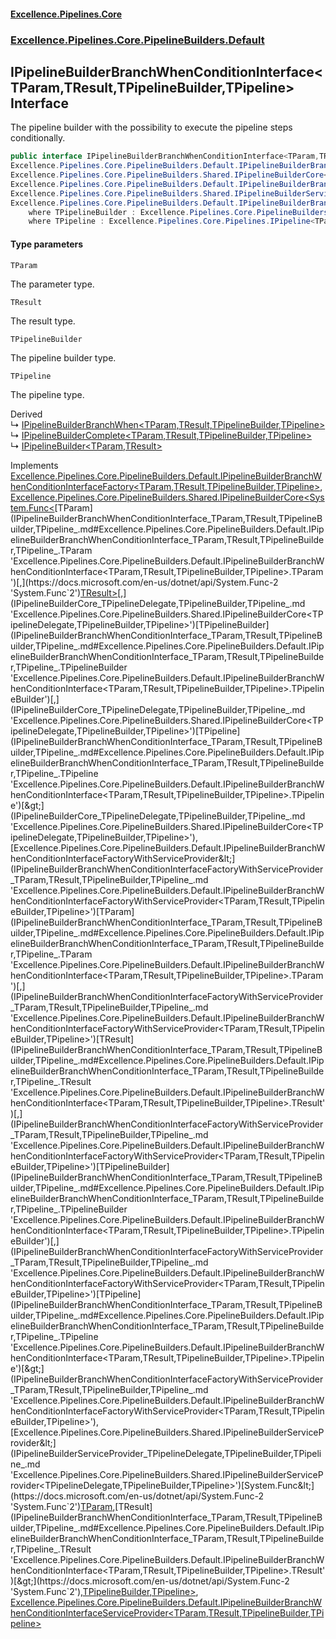 #### [Excellence.Pipelines.Core](Excellence.Pipelines.md 'Excellence.Pipelines')
### [Excellence.Pipelines.Core.PipelineBuilders.Default](Excellence.Pipelines.md#Excellence.Pipelines.Core.PipelineBuilders.Default 'Excellence.Pipelines.Core.PipelineBuilders.Default')

## IPipelineBuilderBranchWhenConditionInterface<TParam,TResult,TPipelineBuilder,TPipeline> Interface

The pipeline builder with the possibility to execute the pipeline steps conditionally.

```csharp
public interface IPipelineBuilderBranchWhenConditionInterface<TParam,TResult,TPipelineBuilder,out TPipeline> :
Excellence.Pipelines.Core.PipelineBuilders.Default.IPipelineBuilderBranchWhenConditionInterfaceFactory<TParam, TResult, TPipelineBuilder, TPipeline>,
Excellence.Pipelines.Core.PipelineBuilders.Shared.IPipelineBuilderCore<System.Func<TParam, TResult>, TPipelineBuilder, TPipeline>,
Excellence.Pipelines.Core.PipelineBuilders.Default.IPipelineBuilderBranchWhenConditionInterfaceFactoryWithServiceProvider<TParam, TResult, TPipelineBuilder, TPipeline>,
Excellence.Pipelines.Core.PipelineBuilders.Shared.IPipelineBuilderServiceProvider<System.Func<TParam, TResult>, TPipelineBuilder, TPipeline>,
Excellence.Pipelines.Core.PipelineBuilders.Default.IPipelineBuilderBranchWhenConditionInterfaceServiceProvider<TParam, TResult, TPipelineBuilder, TPipeline>
    where TPipelineBuilder : Excellence.Pipelines.Core.PipelineBuilders.Default.IPipelineBuilderBranchWhenConditionInterface<TParam, TResult, TPipelineBuilder, TPipeline>
    where TPipeline : Excellence.Pipelines.Core.Pipelines.IPipeline<TParam, TResult>
```
#### Type parameters

<a name='Excellence.Pipelines.Core.PipelineBuilders.Default.IPipelineBuilderBranchWhenConditionInterface_TParam,TResult,TPipelineBuilder,TPipeline_.TParam'></a>

`TParam`

The parameter type.

<a name='Excellence.Pipelines.Core.PipelineBuilders.Default.IPipelineBuilderBranchWhenConditionInterface_TParam,TResult,TPipelineBuilder,TPipeline_.TResult'></a>

`TResult`

The result type.

<a name='Excellence.Pipelines.Core.PipelineBuilders.Default.IPipelineBuilderBranchWhenConditionInterface_TParam,TResult,TPipelineBuilder,TPipeline_.TPipelineBuilder'></a>

`TPipelineBuilder`

The pipeline builder type.

<a name='Excellence.Pipelines.Core.PipelineBuilders.Default.IPipelineBuilderBranchWhenConditionInterface_TParam,TResult,TPipelineBuilder,TPipeline_.TPipeline'></a>

`TPipeline`

The pipeline type.

Derived  
&#8627; [IPipelineBuilderBranchWhen&lt;TParam,TResult,TPipelineBuilder,TPipeline&gt;](IPipelineBuilderBranchWhen_TParam,TResult,TPipelineBuilder,TPipeline_.md 'Excellence.Pipelines.Core.PipelineBuilders.Default.IPipelineBuilderBranchWhen<TParam,TResult,TPipelineBuilder,TPipeline>')  
&#8627; [IPipelineBuilderComplete&lt;TParam,TResult,TPipelineBuilder,TPipeline&gt;](IPipelineBuilderComplete_TParam,TResult,TPipelineBuilder,TPipeline_.md 'Excellence.Pipelines.Core.PipelineBuilders.Default.IPipelineBuilderComplete<TParam,TResult,TPipelineBuilder,TPipeline>')  
&#8627; [IPipelineBuilder&lt;TParam,TResult&gt;](IPipelineBuilder_TParam,TResult_.md 'Excellence.Pipelines.Core.PipelineBuilders.IPipelineBuilder<TParam,TResult>')

Implements [Excellence.Pipelines.Core.PipelineBuilders.Default.IPipelineBuilderBranchWhenConditionInterfaceFactory&lt;](IPipelineBuilderBranchWhenConditionInterfaceFactory_TParam,TResult,TPipelineBuilder,TPipeline_.md 'Excellence.Pipelines.Core.PipelineBuilders.Default.IPipelineBuilderBranchWhenConditionInterfaceFactory<TParam,TResult,TPipelineBuilder,TPipeline>')[TParam](IPipelineBuilderBranchWhenConditionInterface_TParam,TResult,TPipelineBuilder,TPipeline_.md#Excellence.Pipelines.Core.PipelineBuilders.Default.IPipelineBuilderBranchWhenConditionInterface_TParam,TResult,TPipelineBuilder,TPipeline_.TParam 'Excellence.Pipelines.Core.PipelineBuilders.Default.IPipelineBuilderBranchWhenConditionInterface<TParam,TResult,TPipelineBuilder,TPipeline>.TParam')[,](IPipelineBuilderBranchWhenConditionInterfaceFactory_TParam,TResult,TPipelineBuilder,TPipeline_.md 'Excellence.Pipelines.Core.PipelineBuilders.Default.IPipelineBuilderBranchWhenConditionInterfaceFactory<TParam,TResult,TPipelineBuilder,TPipeline>')[TResult](IPipelineBuilderBranchWhenConditionInterface_TParam,TResult,TPipelineBuilder,TPipeline_.md#Excellence.Pipelines.Core.PipelineBuilders.Default.IPipelineBuilderBranchWhenConditionInterface_TParam,TResult,TPipelineBuilder,TPipeline_.TResult 'Excellence.Pipelines.Core.PipelineBuilders.Default.IPipelineBuilderBranchWhenConditionInterface<TParam,TResult,TPipelineBuilder,TPipeline>.TResult')[,](IPipelineBuilderBranchWhenConditionInterfaceFactory_TParam,TResult,TPipelineBuilder,TPipeline_.md 'Excellence.Pipelines.Core.PipelineBuilders.Default.IPipelineBuilderBranchWhenConditionInterfaceFactory<TParam,TResult,TPipelineBuilder,TPipeline>')[TPipelineBuilder](IPipelineBuilderBranchWhenConditionInterface_TParam,TResult,TPipelineBuilder,TPipeline_.md#Excellence.Pipelines.Core.PipelineBuilders.Default.IPipelineBuilderBranchWhenConditionInterface_TParam,TResult,TPipelineBuilder,TPipeline_.TPipelineBuilder 'Excellence.Pipelines.Core.PipelineBuilders.Default.IPipelineBuilderBranchWhenConditionInterface<TParam,TResult,TPipelineBuilder,TPipeline>.TPipelineBuilder')[,](IPipelineBuilderBranchWhenConditionInterfaceFactory_TParam,TResult,TPipelineBuilder,TPipeline_.md 'Excellence.Pipelines.Core.PipelineBuilders.Default.IPipelineBuilderBranchWhenConditionInterfaceFactory<TParam,TResult,TPipelineBuilder,TPipeline>')[TPipeline](IPipelineBuilderBranchWhenConditionInterface_TParam,TResult,TPipelineBuilder,TPipeline_.md#Excellence.Pipelines.Core.PipelineBuilders.Default.IPipelineBuilderBranchWhenConditionInterface_TParam,TResult,TPipelineBuilder,TPipeline_.TPipeline 'Excellence.Pipelines.Core.PipelineBuilders.Default.IPipelineBuilderBranchWhenConditionInterface<TParam,TResult,TPipelineBuilder,TPipeline>.TPipeline')[&gt;](IPipelineBuilderBranchWhenConditionInterfaceFactory_TParam,TResult,TPipelineBuilder,TPipeline_.md 'Excellence.Pipelines.Core.PipelineBuilders.Default.IPipelineBuilderBranchWhenConditionInterfaceFactory<TParam,TResult,TPipelineBuilder,TPipeline>'), [Excellence.Pipelines.Core.PipelineBuilders.Shared.IPipelineBuilderCore&lt;](IPipelineBuilderCore_TPipelineDelegate,TPipelineBuilder,TPipeline_.md 'Excellence.Pipelines.Core.PipelineBuilders.Shared.IPipelineBuilderCore<TPipelineDelegate,TPipelineBuilder,TPipeline>')[System.Func&lt;](https://docs.microsoft.com/en-us/dotnet/api/System.Func-2 'System.Func`2')[TParam](IPipelineBuilderBranchWhenConditionInterface_TParam,TResult,TPipelineBuilder,TPipeline_.md#Excellence.Pipelines.Core.PipelineBuilders.Default.IPipelineBuilderBranchWhenConditionInterface_TParam,TResult,TPipelineBuilder,TPipeline_.TParam 'Excellence.Pipelines.Core.PipelineBuilders.Default.IPipelineBuilderBranchWhenConditionInterface<TParam,TResult,TPipelineBuilder,TPipeline>.TParam')[,](https://docs.microsoft.com/en-us/dotnet/api/System.Func-2 'System.Func`2')[TResult](IPipelineBuilderBranchWhenConditionInterface_TParam,TResult,TPipelineBuilder,TPipeline_.md#Excellence.Pipelines.Core.PipelineBuilders.Default.IPipelineBuilderBranchWhenConditionInterface_TParam,TResult,TPipelineBuilder,TPipeline_.TResult 'Excellence.Pipelines.Core.PipelineBuilders.Default.IPipelineBuilderBranchWhenConditionInterface<TParam,TResult,TPipelineBuilder,TPipeline>.TResult')[&gt;](https://docs.microsoft.com/en-us/dotnet/api/System.Func-2 'System.Func`2')[,](IPipelineBuilderCore_TPipelineDelegate,TPipelineBuilder,TPipeline_.md 'Excellence.Pipelines.Core.PipelineBuilders.Shared.IPipelineBuilderCore<TPipelineDelegate,TPipelineBuilder,TPipeline>')[TPipelineBuilder](IPipelineBuilderBranchWhenConditionInterface_TParam,TResult,TPipelineBuilder,TPipeline_.md#Excellence.Pipelines.Core.PipelineBuilders.Default.IPipelineBuilderBranchWhenConditionInterface_TParam,TResult,TPipelineBuilder,TPipeline_.TPipelineBuilder 'Excellence.Pipelines.Core.PipelineBuilders.Default.IPipelineBuilderBranchWhenConditionInterface<TParam,TResult,TPipelineBuilder,TPipeline>.TPipelineBuilder')[,](IPipelineBuilderCore_TPipelineDelegate,TPipelineBuilder,TPipeline_.md 'Excellence.Pipelines.Core.PipelineBuilders.Shared.IPipelineBuilderCore<TPipelineDelegate,TPipelineBuilder,TPipeline>')[TPipeline](IPipelineBuilderBranchWhenConditionInterface_TParam,TResult,TPipelineBuilder,TPipeline_.md#Excellence.Pipelines.Core.PipelineBuilders.Default.IPipelineBuilderBranchWhenConditionInterface_TParam,TResult,TPipelineBuilder,TPipeline_.TPipeline 'Excellence.Pipelines.Core.PipelineBuilders.Default.IPipelineBuilderBranchWhenConditionInterface<TParam,TResult,TPipelineBuilder,TPipeline>.TPipeline')[&gt;](IPipelineBuilderCore_TPipelineDelegate,TPipelineBuilder,TPipeline_.md 'Excellence.Pipelines.Core.PipelineBuilders.Shared.IPipelineBuilderCore<TPipelineDelegate,TPipelineBuilder,TPipeline>'), [Excellence.Pipelines.Core.PipelineBuilders.Default.IPipelineBuilderBranchWhenConditionInterfaceFactoryWithServiceProvider&lt;](IPipelineBuilderBranchWhenConditionInterfaceFactoryWithServiceProvider_TParam,TResult,TPipelineBuilder,TPipeline_.md 'Excellence.Pipelines.Core.PipelineBuilders.Default.IPipelineBuilderBranchWhenConditionInterfaceFactoryWithServiceProvider<TParam,TResult,TPipelineBuilder,TPipeline>')[TParam](IPipelineBuilderBranchWhenConditionInterface_TParam,TResult,TPipelineBuilder,TPipeline_.md#Excellence.Pipelines.Core.PipelineBuilders.Default.IPipelineBuilderBranchWhenConditionInterface_TParam,TResult,TPipelineBuilder,TPipeline_.TParam 'Excellence.Pipelines.Core.PipelineBuilders.Default.IPipelineBuilderBranchWhenConditionInterface<TParam,TResult,TPipelineBuilder,TPipeline>.TParam')[,](IPipelineBuilderBranchWhenConditionInterfaceFactoryWithServiceProvider_TParam,TResult,TPipelineBuilder,TPipeline_.md 'Excellence.Pipelines.Core.PipelineBuilders.Default.IPipelineBuilderBranchWhenConditionInterfaceFactoryWithServiceProvider<TParam,TResult,TPipelineBuilder,TPipeline>')[TResult](IPipelineBuilderBranchWhenConditionInterface_TParam,TResult,TPipelineBuilder,TPipeline_.md#Excellence.Pipelines.Core.PipelineBuilders.Default.IPipelineBuilderBranchWhenConditionInterface_TParam,TResult,TPipelineBuilder,TPipeline_.TResult 'Excellence.Pipelines.Core.PipelineBuilders.Default.IPipelineBuilderBranchWhenConditionInterface<TParam,TResult,TPipelineBuilder,TPipeline>.TResult')[,](IPipelineBuilderBranchWhenConditionInterfaceFactoryWithServiceProvider_TParam,TResult,TPipelineBuilder,TPipeline_.md 'Excellence.Pipelines.Core.PipelineBuilders.Default.IPipelineBuilderBranchWhenConditionInterfaceFactoryWithServiceProvider<TParam,TResult,TPipelineBuilder,TPipeline>')[TPipelineBuilder](IPipelineBuilderBranchWhenConditionInterface_TParam,TResult,TPipelineBuilder,TPipeline_.md#Excellence.Pipelines.Core.PipelineBuilders.Default.IPipelineBuilderBranchWhenConditionInterface_TParam,TResult,TPipelineBuilder,TPipeline_.TPipelineBuilder 'Excellence.Pipelines.Core.PipelineBuilders.Default.IPipelineBuilderBranchWhenConditionInterface<TParam,TResult,TPipelineBuilder,TPipeline>.TPipelineBuilder')[,](IPipelineBuilderBranchWhenConditionInterfaceFactoryWithServiceProvider_TParam,TResult,TPipelineBuilder,TPipeline_.md 'Excellence.Pipelines.Core.PipelineBuilders.Default.IPipelineBuilderBranchWhenConditionInterfaceFactoryWithServiceProvider<TParam,TResult,TPipelineBuilder,TPipeline>')[TPipeline](IPipelineBuilderBranchWhenConditionInterface_TParam,TResult,TPipelineBuilder,TPipeline_.md#Excellence.Pipelines.Core.PipelineBuilders.Default.IPipelineBuilderBranchWhenConditionInterface_TParam,TResult,TPipelineBuilder,TPipeline_.TPipeline 'Excellence.Pipelines.Core.PipelineBuilders.Default.IPipelineBuilderBranchWhenConditionInterface<TParam,TResult,TPipelineBuilder,TPipeline>.TPipeline')[&gt;](IPipelineBuilderBranchWhenConditionInterfaceFactoryWithServiceProvider_TParam,TResult,TPipelineBuilder,TPipeline_.md 'Excellence.Pipelines.Core.PipelineBuilders.Default.IPipelineBuilderBranchWhenConditionInterfaceFactoryWithServiceProvider<TParam,TResult,TPipelineBuilder,TPipeline>'), [Excellence.Pipelines.Core.PipelineBuilders.Shared.IPipelineBuilderServiceProvider&lt;](IPipelineBuilderServiceProvider_TPipelineDelegate,TPipelineBuilder,TPipeline_.md 'Excellence.Pipelines.Core.PipelineBuilders.Shared.IPipelineBuilderServiceProvider<TPipelineDelegate,TPipelineBuilder,TPipeline>')[System.Func&lt;](https://docs.microsoft.com/en-us/dotnet/api/System.Func-2 'System.Func`2')[TParam](IPipelineBuilderBranchWhenConditionInterface_TParam,TResult,TPipelineBuilder,TPipeline_.md#Excellence.Pipelines.Core.PipelineBuilders.Default.IPipelineBuilderBranchWhenConditionInterface_TParam,TResult,TPipelineBuilder,TPipeline_.TParam 'Excellence.Pipelines.Core.PipelineBuilders.Default.IPipelineBuilderBranchWhenConditionInterface<TParam,TResult,TPipelineBuilder,TPipeline>.TParam')[,](https://docs.microsoft.com/en-us/dotnet/api/System.Func-2 'System.Func`2')[TResult](IPipelineBuilderBranchWhenConditionInterface_TParam,TResult,TPipelineBuilder,TPipeline_.md#Excellence.Pipelines.Core.PipelineBuilders.Default.IPipelineBuilderBranchWhenConditionInterface_TParam,TResult,TPipelineBuilder,TPipeline_.TResult 'Excellence.Pipelines.Core.PipelineBuilders.Default.IPipelineBuilderBranchWhenConditionInterface<TParam,TResult,TPipelineBuilder,TPipeline>.TResult')[&gt;](https://docs.microsoft.com/en-us/dotnet/api/System.Func-2 'System.Func`2')[,](IPipelineBuilderServiceProvider_TPipelineDelegate,TPipelineBuilder,TPipeline_.md 'Excellence.Pipelines.Core.PipelineBuilders.Shared.IPipelineBuilderServiceProvider<TPipelineDelegate,TPipelineBuilder,TPipeline>')[TPipelineBuilder](IPipelineBuilderBranchWhenConditionInterface_TParam,TResult,TPipelineBuilder,TPipeline_.md#Excellence.Pipelines.Core.PipelineBuilders.Default.IPipelineBuilderBranchWhenConditionInterface_TParam,TResult,TPipelineBuilder,TPipeline_.TPipelineBuilder 'Excellence.Pipelines.Core.PipelineBuilders.Default.IPipelineBuilderBranchWhenConditionInterface<TParam,TResult,TPipelineBuilder,TPipeline>.TPipelineBuilder')[,](IPipelineBuilderServiceProvider_TPipelineDelegate,TPipelineBuilder,TPipeline_.md 'Excellence.Pipelines.Core.PipelineBuilders.Shared.IPipelineBuilderServiceProvider<TPipelineDelegate,TPipelineBuilder,TPipeline>')[TPipeline](IPipelineBuilderBranchWhenConditionInterface_TParam,TResult,TPipelineBuilder,TPipeline_.md#Excellence.Pipelines.Core.PipelineBuilders.Default.IPipelineBuilderBranchWhenConditionInterface_TParam,TResult,TPipelineBuilder,TPipeline_.TPipeline 'Excellence.Pipelines.Core.PipelineBuilders.Default.IPipelineBuilderBranchWhenConditionInterface<TParam,TResult,TPipelineBuilder,TPipeline>.TPipeline')[&gt;](IPipelineBuilderServiceProvider_TPipelineDelegate,TPipelineBuilder,TPipeline_.md 'Excellence.Pipelines.Core.PipelineBuilders.Shared.IPipelineBuilderServiceProvider<TPipelineDelegate,TPipelineBuilder,TPipeline>'), [Excellence.Pipelines.Core.PipelineBuilders.Default.IPipelineBuilderBranchWhenConditionInterfaceServiceProvider&lt;](IPipelineBuilderBranchWhenConditionInterfaceServiceProvider_TParam,TResult,TPipelineBuilder,TPipeline_.md 'Excellence.Pipelines.Core.PipelineBuilders.Default.IPipelineBuilderBranchWhenConditionInterfaceServiceProvider<TParam,TResult,TPipelineBuilder,TPipeline>')[TParam](IPipelineBuilderBranchWhenConditionInterface_TParam,TResult,TPipelineBuilder,TPipeline_.md#Excellence.Pipelines.Core.PipelineBuilders.Default.IPipelineBuilderBranchWhenConditionInterface_TParam,TResult,TPipelineBuilder,TPipeline_.TParam 'Excellence.Pipelines.Core.PipelineBuilders.Default.IPipelineBuilderBranchWhenConditionInterface<TParam,TResult,TPipelineBuilder,TPipeline>.TParam')[,](IPipelineBuilderBranchWhenConditionInterfaceServiceProvider_TParam,TResult,TPipelineBuilder,TPipeline_.md 'Excellence.Pipelines.Core.PipelineBuilders.Default.IPipelineBuilderBranchWhenConditionInterfaceServiceProvider<TParam,TResult,TPipelineBuilder,TPipeline>')[TResult](IPipelineBuilderBranchWhenConditionInterface_TParam,TResult,TPipelineBuilder,TPipeline_.md#Excellence.Pipelines.Core.PipelineBuilders.Default.IPipelineBuilderBranchWhenConditionInterface_TParam,TResult,TPipelineBuilder,TPipeline_.TResult 'Excellence.Pipelines.Core.PipelineBuilders.Default.IPipelineBuilderBranchWhenConditionInterface<TParam,TResult,TPipelineBuilder,TPipeline>.TResult')[,](IPipelineBuilderBranchWhenConditionInterfaceServiceProvider_TParam,TResult,TPipelineBuilder,TPipeline_.md 'Excellence.Pipelines.Core.PipelineBuilders.Default.IPipelineBuilderBranchWhenConditionInterfaceServiceProvider<TParam,TResult,TPipelineBuilder,TPipeline>')[TPipelineBuilder](IPipelineBuilderBranchWhenConditionInterface_TParam,TResult,TPipelineBuilder,TPipeline_.md#Excellence.Pipelines.Core.PipelineBuilders.Default.IPipelineBuilderBranchWhenConditionInterface_TParam,TResult,TPipelineBuilder,TPipeline_.TPipelineBuilder 'Excellence.Pipelines.Core.PipelineBuilders.Default.IPipelineBuilderBranchWhenConditionInterface<TParam,TResult,TPipelineBuilder,TPipeline>.TPipelineBuilder')[,](IPipelineBuilderBranchWhenConditionInterfaceServiceProvider_TParam,TResult,TPipelineBuilder,TPipeline_.md 'Excellence.Pipelines.Core.PipelineBuilders.Default.IPipelineBuilderBranchWhenConditionInterfaceServiceProvider<TParam,TResult,TPipelineBuilder,TPipeline>')[TPipeline](IPipelineBuilderBranchWhenConditionInterface_TParam,TResult,TPipelineBuilder,TPipeline_.md#Excellence.Pipelines.Core.PipelineBuilders.Default.IPipelineBuilderBranchWhenConditionInterface_TParam,TResult,TPipelineBuilder,TPipeline_.TPipeline 'Excellence.Pipelines.Core.PipelineBuilders.Default.IPipelineBuilderBranchWhenConditionInterface<TParam,TResult,TPipelineBuilder,TPipeline>.TPipeline')[&gt;](IPipelineBuilderBranchWhenConditionInterfaceServiceProvider_TParam,TResult,TPipelineBuilder,TPipeline_.md 'Excellence.Pipelines.Core.PipelineBuilders.Default.IPipelineBuilderBranchWhenConditionInterfaceServiceProvider<TParam,TResult,TPipelineBuilder,TPipeline>')